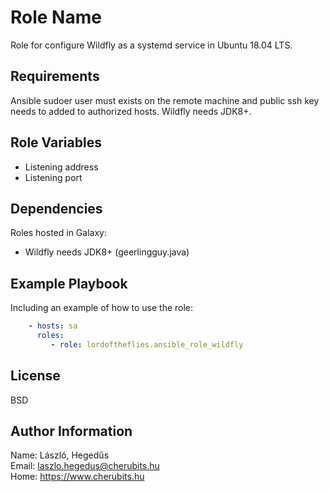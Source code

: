 Role Name
=========

Role for configure Wildfly as a systemd service in Ubuntu 18.04 LTS.

Requirements
------------

Ansible sudoer user must exists on the remote machine and public ssh key needs to added to authorized hosts. 
Wildfly needs JDK8+.

Role Variables
--------------

* Listening address
* Listening port

Dependencies
------------

Roles hosted in Galaxy:

* Wildfly needs JDK8+ (geerlingguy.java)

Example Playbook
----------------

Including an example of how to use the role:

```yaml
    - hosts: sa
      roles:
         - role: lordoftheflies.ansible_role_wildfly
```

License
-------

BSD

Author Information
------------------

Name: László, Hegedűs\
Email: laszlo.hegedus@cherubits.hu\
Home: https://www.cherubits.hu

